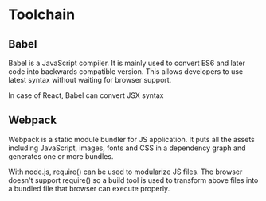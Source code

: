 # Toolchain

## Babel

Babel is a JavaScript compiler. It is mainly used to convert ES6 and later code into backwards compatible version. This allows developers to use latest syntax without waiting for browser support.

In case of React, Babel can convert JSX syntax

## Webpack

Webpack is a static module bundler for JS application. It puts all the assets including JavaScript, images, fonts and CSS in a dependency graph and generates one or more bundles.

With node.js, require() can be used to modularize JS files. The browser doesn't support require() so a build tool is used to transform above files into a bundled file that browser can execute properly.
